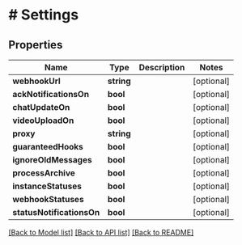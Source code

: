 # # Settings

## Properties

Name | Type | Description | Notes
------------ | ------------- | ------------- | -------------
**webhookUrl** | **string** |  | [optional] 
**ackNotificationsOn** | **bool** |  | [optional] 
**chatUpdateOn** | **bool** |  | [optional] 
**videoUploadOn** | **bool** |  | [optional] 
**proxy** | **string** |  | [optional] 
**guaranteedHooks** | **bool** |  | [optional] 
**ignoreOldMessages** | **bool** |  | [optional] 
**processArchive** | **bool** |  | [optional] 
**instanceStatuses** | **bool** |  | [optional] 
**webhookStatuses** | **bool** |  | [optional] 
**statusNotificationsOn** | **bool** |  | [optional] 

[[Back to Model list]](../../README.md#documentation-for-models) [[Back to API list]](../../README.md#documentation-for-api-endpoints) [[Back to README]](../../README.md)


